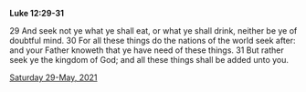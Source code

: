 **Luke 12:29-31**

29 And seek not ye what ye shall eat, or what ye shall drink, neither be ye of doubtful mind. 30 For all these things do the nations of the world seek after: and your Father knoweth that ye have need of these things. 31 But rather seek ye the kingdom of God; and all these things shall be added unto you.

[Saturday 29-May, 2021](https://t.me/s/daily_scripture)
